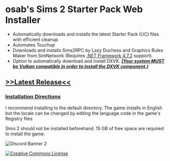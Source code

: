 # osab's Sims 2 Starter Pack Web Installer


- Automatically downloads and installs the latest Starter Pack (UC) files with efficient cleanup 
- Automates Touchup
- Downloads and installs Sims2RPC by Lazy Duchess and Graphics Rules Maker from SimNetwork (Requires <a href="https://dotnet.microsoft.com/en-us/download/dotnet-framework/net472">.NET Framework 4.7.2</a> support).
- Option to automatically download and install DXVK. <a href="https://github.com/skeeto/vulkan-test/releases/latest">***(Your system MUST be Vulkan compatible in order to install the DXVK component.)***</a>

## <a href="https://github.com/voicemxil/TS2-Starter-Pack-webinstall/releases">>>Latest Release<<</a>

### <a rel="guide" href="https://docs.google.com/document/d/1UT0HX3cO4xLft2KozGypU_N7ZcGQVr-54QD9asFsx5U/edit#heading=h.go5uggiu16vc">Installation Directions</a><br>
I recommend installing to the default directory. The game installs in English but the locale can be changed by editing the language code in the game's Registry files

Sims 2 should not be installed beforehand. 15 GB of free space are required to install the game.

![Discord Banner 2](https://discordapp.com/api/guilds/912700195249197086/widget.png?style=banner2)

<a rel="license" href="http://creativecommons.org/licenses/by-nc-sa/4.0/"><img alt="Creative Commons License" style="border-width:0" src="https://i.creativecommons.org/l/by-nc-sa/4.0/88x31.png" /></a><br />
